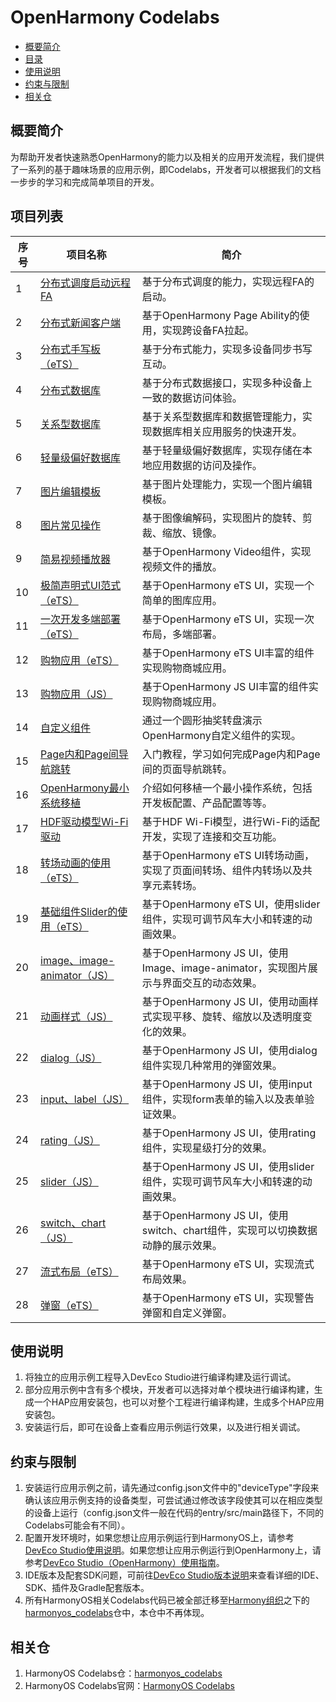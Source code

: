 # OpenHarmony Codelabs<a name="ZH-CN_TOPIC_0000001228194435"></a>

-   [概要简介](#section117915431558)
-   [目录](#sectionMenu)
-   [使用说明](#section1954919258619)
-   [约束与限制](#section682025019613)
-   [相关仓](#section01752910717)

## 概要简介<a name="section117915431558"></a>

为帮助开发者快速熟悉OpenHarmony的能力以及相关的应用开发流程，我们提供了一系列的基于趣味场景的应用示例，即Codelabs，开发者可以根据我们的文档一步步的学习和完成简单项目的开发。

## 项目列表<a name="sectionMenu"></a>
| 序号 | 项目名称                                                     | 简介                                                         |
| ---- | ------------------------------------------------------------ | ------------------------------------------------------------ |
| 1    | [分布式调度启动远程FA](https://gitee.com/openharmony/codelabs/tree/master/Distributed/RemoteStartFA) | 基于分布式调度的能力，实现远程FA的启动。                     |
| 2    | [分布式新闻客户端](https://gitee.com/openharmony/codelabs/tree/master/Distributed/NewsDemo) | 基于OpenHarmony Page Ability的使用，实现跨设备FA拉起。       |
| 3    | [分布式手写板（eTS）](https://gitee.com/openharmony/codelabs/tree/master/Distributed/DistributeDatabaseDrawEts) | 基于分布式能力，实现多设备同步书写互动。                     |
| 4    | [分布式数据库](https://gitee.com/openharmony/codelabs/tree/master/Data/JsDistributedData) | 基于分布式数据接口，实现多种设备上一致的数据访问体验。       |
| 5    | [关系型数据库](https://gitee.com/openharmony/codelabs/tree/master/Data/JSRelationshipData) | 基于关系型数据库和数据管理能力，实现数据库相关应用服务的快速开发。 |
| 6    | [轻量级偏好数据库](https://gitee.com/openharmony/codelabs/tree/master/Data/Database) | 基于轻量级偏好数据库，实现存储在本地应用数据的访问及操作。   |
| 7    | [图片编辑模板](https://gitee.com/openharmony/codelabs/tree/master/Media/ImageEditorTemplate) | 基于图片处理能力，实现一个图片编辑模板。                     |
| 8    | [图片常见操作](https://gitee.com/openharmony/codelabs/tree/master/Media/ImageJsDemo) | 基于图像编解码，实现图片的旋转、剪裁、缩放、镜像。           |
| 9    | [简易视频播放器](https://gitee.com/openharmony/codelabs/tree/master/Media/VideoOpenHarmony) | 基于OpenHarmony Video组件，实现视频文件的播放。              |
| 10   | [极简声明式UI范式（eTS）](https://gitee.com/openharmony/codelabs/tree/master/ETSUI/SimpleGalleryEts) | 基于OpenHarmony eTS UI，实现一个简单的图库应用。             |
| 11   | [一次开发多端部署（eTS）](https://gitee.com/openharmony/codelabs/tree/master/ETSUI/MultiDeploymentEts) | 基于OpenHarmony eTS UI，实现一次布局，多端部署。             |
| 12   | [购物应用（eTS）](https://gitee.com/openharmony/codelabs/tree/master/ETSUI/ShoppingEts) | 基于OpenHarmony eTS UI丰富的组件实现购物商城应用。           |
| 13   | [购物应用（JS）](https://gitee.com/openharmony/codelabs/tree/master/JSUI/ShoppingOpenHarmony) | 基于OpenHarmony JS UI丰富的组件实现购物商城应用。            |
| 14   | [自定义组件](https://gitee.com/openharmony/codelabs/tree/master/JSUI/JSCanvasComponet) | 通过一个圆形抽奖转盘演示OpenHarmony自定义组件的实现。        |
| 15   | [Page内和Page间导航跳转](https://gitee.com/openharmony/codelabs/tree/master/Ability/PageAbility) | 入门教程，学习如何完成Page内和Page间的页面导航跳转。         |
| 16   | [OpenHarmony最小系统移植](https://gitee.com/openharmony/codelabs/tree/master/Device/PortingOpenHarmony) | 介绍如何移植一个最小操作系统，包括开发板配置、产品配置等等。 |
| 17   | [HDF驱动模型Wi-Fi驱动](https://gitee.com/openharmony/codelabs/tree/master/Device/WifiDemo) | 基于HDF Wi-Fi模型，进行Wi-Fi的适配开发，实现了连接和交互功能。 |
| 18   | [转场动画的使用（eTS）](https://gitee.com/openharmony/codelabs/tree/master/ETSUI/TransitionAnimtaionEts) | 基于OpenHarmony eTS UI转场动画，实现了页面间转场、组件内转场以及共享元素转场。 |
| 19   | [基础组件Slider的使用（eTS）](https://gitee.com/openharmony/codelabs/tree/master/ETSUI/SliderApplictionEts) | 基于OpenHarmony eTS UI，使用slider组件，实现可调节风车大小和转速的动画效果。 |
| 20   | [image、image-animator（JS）](https://gitee.com/openharmony/codelabs/tree/master/JSUI/ClickableJsDemo) | 基于OpenHarmony JS UI，使用Image、image-animator，实现图片展示与界面交互的动态效果。 |
| 21   | [动画样式（JS）](https://gitee.com/openharmony/codelabs/tree/master/JSUI/AnimationDemo) | 基于OpenHarmony JS UI，使用动画样式实现平移、旋转、缩放以及透明度变化的效果。 |
| 22   | [dialog（JS）](https://gitee.com/openharmony/codelabs/tree/master/JSUI/DialogDemo) | 基于OpenHarmony JS UI，使用dialog组件实现几种常用的弹窗效果。 |
| 23   | [input、label（JS）](https://gitee.com/openharmony/codelabs/tree/master/JSUI/InputApplication) | 基于OpenHarmony JS UI，使用input组件，实现form表单的输入以及表单验证效果。 |
| 24   | [rating（JS）](https://gitee.com/openharmony/codelabs/tree/master/JSUI/RatingApplication) | 基于OpenHarmony JS UI，使用rating组件，实现星级打分的效果。  |
| 25   | [slider（JS）](https://gitee.com/openharmony/codelabs/tree/master/JSUI/SliderApplication) | 基于OpenHarmony JS UI，使用slider组件，实现可调节风车大小和转速的动画效果。 |
| 26   | [switch、chart（JS）](https://gitee.com/openharmony/codelabs/tree/master/JSUI/SwitchApplication) | 基于OpenHarmony JS UI，使用switch、chart组件，实现可以切换数据动静的展示效果。 |
| 27   | [流式布局（eTS）](https://gitee.com/openharmony/codelabs/tree/master/ETSUI/FlowLayoutEts) | 基于OpenHarmony eTS UI，实现流式布局效果。                   |
| 28   | [弹窗（eTS）](https://gitee.com/openharmony/codelabs/tree/master/ETSUI/CustomDialogEts) | 基于OpenHarmony eTS UI，实现警告弹窗和自定义弹窗。           |


## 使用说明<a name="section1954919258619"></a>

1.  将独立的应用示例工程导入DevEco Studio进行编译构建及运行调试。
2.  部分应用示例中含有多个模块，开发者可以选择对单个模块进行编译构建，生成一个HAP应用安装包，也可以对整个工程进行编译构建，生成多个HAP应用安装包。
3.  安装运行后，即可在设备上查看应用示例运行效果，以及进行相关调试。

## 约束与限制<a name="section682025019613"></a>

1.  安装运行应用示例之前，请先通过config.json文件中的"deviceType"字段来确认该应用示例支持的设备类型，可尝试通过修改该字段使其可以在相应类型的设备上运行（config.json文件一般在代码的entry/src/main路径下，不同的Codelabs可能会有不同）。
2.  配置开发环境时，如果您想让应用示例运行到HarmonyOS上，请参考[DevEco Studio使用说明](https://developer.harmonyos.com/cn/docs/documentation/doc-guides/tools_overview-0000001053582387)。如果您想让应用示例运行到OpenHarmony上，请参考[DevEco Studio（OpenHarmony）使用指南](https://gitee.com/openharmony/docs/blob/master/zh-cn/application-dev/quick-start/Readme-CN.md)。
3.  IDE版本及配套SDK问题，可前往[DevEco Studio版本说明](https://developer.harmonyos.com/cn/docs/documentation/doc-releases/release_notes-0000001057597449)来查看详细的IDE、SDK、插件及Gradle配套版本。
4.  所有HarmonyOS相关Codelabs代码已被全部迁移至[Harmony组织](https://gitee.com/harmonyos)之下的[harmonyos\_codelabs](https://gitee.com/harmonyos/harmonyos_codelabs)仓中，本仓中不再体现。

## 相关仓<a name="section01752910717"></a>

1.  HarmonyOS Codelabs仓：[harmonyos\_codelabs](https://gitee.com/harmonyos/harmonyos_codelabs)
2.  HarmonyOS Codelabs官网：[HarmonyOS Codelabs](https://developer.harmonyos.com/cn/documentation/codelabs/)

